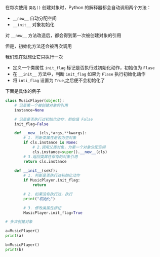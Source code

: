 
在每次使用 `类名()` 创建对象时，Python 的解释器都会自动调用两个方法：

- `__new__` 自动分配空间
- `__init__` 对象初始化

对 `__new__` 方法改造后，都会得到第一次被创建对象的引用

但是，初始化方法还会被再次调用

我们现在就想让它只执行一次

- 定义一个类属性 `init_flag` 标记是否执行过初始化动作，初始值为 `Flase`
- 在 `__init__` 方法中，判断 `init_flag` 如果为 `Flase` 执行初始化动作
- 将 `inti_flag` 设置为 `True`,之后便不会初始化了

下面是具体的例子

```py
class MusicPlayer(object):
    # 记录第一个被创建对象的引用
    instance=None

    # 记录是否执行过初始化动作，初始值 False
    init_flag=False

    def __new__(cls,*args,**kwargs):
        # 1. 判断类属性是否为空对象
        if cls.instance is None:
            # 2.调用父类对象，为第一个对象分配空间
            cls.instance=super().__new__(cls)
        # 3.返回类属性保存的对象引用
        return cls.instance
    
    def __init__(sekf):
        # 1. 判断是否执行过初始化动作
        if MusicPlayer.init_flag:
            return

        # 2. 如果没有执行过，执行
        print("初始化")

        # 3. 修改类属性标记
        MusicPlayer.init_flag=True

# 多次创建对象

a=MusicPlayer()
print(a)

b=MusicPlayer()
print(b)
```